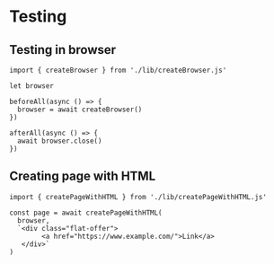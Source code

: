 # Testing

## Testing in browser

```
import { createBrowser } from './lib/createBrowser.js'

let browser

beforeAll(async () => {
  browser = await createBrowser()
})

afterAll(async () => {
  await browser.close()
})
```

## Creating page with HTML

```
import { createPageWithHTML } from './lib/createPageWithHTML.js'

const page = await createPageWithHTML(
  browser,
  `<div class="flat-offer">
        <a href="https://www.example.com/">Link</a>
   </div>`
)
```
